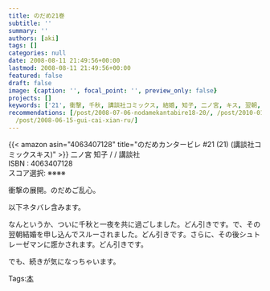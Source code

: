 ```yaml
---
title: のだめ21巻
subtitle: ''
summary: ''
authors: [aki]
tags: []
categories: null
date: 2008-08-11 21:49:56+00:00
lastmod: 2008-08-11 21:49:56+00:00
featured: false
draft: false
image: {caption: '', focal_point: '', preview_only: false}
projects: []
keywords: ['21', 衝撃, 千秋, 講談社コミックス, 結婚, 知子, 二ノ宮, キス, 翌朝, スルー]
recommendations: [/post/2008-07-06-nodamekantabire18-20/, /post/2010-01-01-12yue-nidu-ndaben/,
  /post/2008-06-15-gui-cai-xian-ru/]
---
```

{{< amazon asin="4063407128" title="のだめカンタービレ #21 (21) (講談社コミックスキス)" >}}
二ノ宮 知子 / / 講談社  
ISBN : 4063407128  
スコア選択: ※※※※  
  
衝撃の展開。のだめご乱心。  
  
以下ネタバレ含みます。  
  
  
  
なんというか、ついに千秋と一夜を共に過ごしました。どん引きです。で、その翌朝結婚を申し込んでスルーされました。どん引きです。さらに、その後シュトレーゼマンに誑かされます。どん引きです。  
  
  
  
でも、続きが気になっちゃいます。

Tags:[本](http://mrk0369.exblog.jp/tags/%E6%9C%AC/) 

